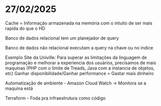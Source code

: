 # 27/02/2025

Cache = Informação armazenada na memória com o intuito de ser mais rapida do que o HD


Banco de dados relacional tem um planejador de query

Banco de dados não relacional executam a query na chave ou no indice

Exemplo Site da Univille:
    Para superar as limitações da linguagem de programação e melhorar a experiencia dos usuários, precisamos de mais maquinas (PHP com o limite de Treads, Java com a instancia de objetos, etc) 
        Ganhar disponibilidade/Ganhar performance = Gastar mais dinheiro


Automatização de ambiente
    - Amazon Cloud Watch -> Monitora se a maquina está 

Terraform - Foda pra infraestrutura como código
